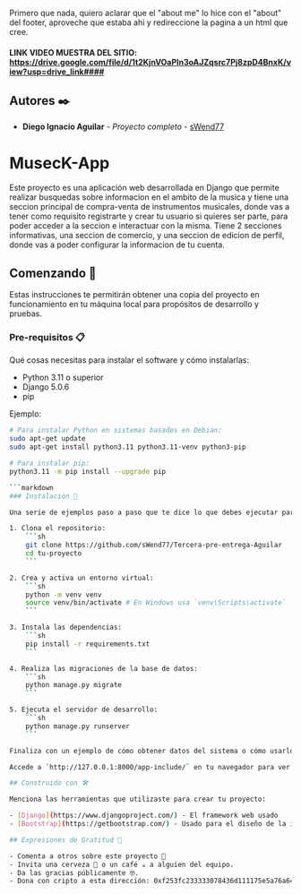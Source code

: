 Primero que nada, quiero aclarar que el "about me" lo hice con el "about" del footer, aproveche que estaba ahi y redireccione la pagina a un html que cree.

#### LINK VIDEO MUESTRA DEL SITIO: https://drive.google.com/file/d/1t2KjnVOaPIn3oAJZqsrc7Pj8zpD4BnxK/view?usp=drive_link#### 

## Autores ✒️

- **Diego Ignacio Aguilar** - *Proyecto completo* - [sWend77](https://github.com/sWend77)

# MusecK-App

Este proyecto es una aplicación web desarrollada en Django que permite realizar busquedas sobre informacion en el ambito de la musica y tiene una seccion principal de compra-venta de instrumentos musicales, donde vas a tener como requisito registrarte y crear tu usuario si quieres ser parte, para poder acceder a la seccion e interactuar con la misma. Tiene 2 secciones informativas, una seccion de comercio, y una seccion de edicion de perfil, donde vas a poder configurar la informacion de tu cuenta.

## Comenzando 🚀

Estas instrucciones te permitirán obtener una copia del proyecto en funcionamiento en tu máquina local para propósitos de desarrollo y pruebas.

### Pre-requisitos 📋

Qué cosas necesitas para instalar el software y cómo instalarlas:

- Python 3.11 o superior
- Django 5.0.6
- pip

Ejemplo:
```sh
# Para instalar Python en sistemas basados en Debian:
sudo apt-get update
sudo apt-get install python3.11 python3.11-venv python3-pip

# Para instalar pip:
python3.11 -m pip install --upgrade pip

```markdown
### Instalación 🔧

Una serie de ejemplos paso a paso que te dice lo que debes ejecutar para tener un entorno de desarrollo ejecutándose:

1. Clona el repositorio:
    ```sh
    git clone https://github.com/sWend77/Tercera-pre-entrega-Aguilar
    cd tu-proyecto
    ```

2. Crea y activa un entorno virtual:
    ```sh
    python -m venv venv
    source venv/bin/activate # En Windows usa `venv\Scripts\activate`
    ```

3. Instala las dependencias:
    ```sh
    pip install -r requirements.txt
    ```

4. Realiza las migraciones de la base de datos:
    ```sh
    python manage.py migrate
    ```

5. Ejecuta el servidor de desarrollo:
    ```sh
    python manage.py runserver
    ```

Finaliza con un ejemplo de cómo obtener datos del sistema o cómo usarlos para una pequeña demo:

Accede a `http://127.0.0.1:8000/app-include/` en tu navegador para ver la aplicación en funcionamiento.

## Construido con 🛠️

Menciona las herramientas que utilizaste para crear tu proyecto:

- [Django](https://www.djangoproject.com/) - El framework web usado
- [Bootstrap](https://getbootstrap.com/) - Usado para el diseño de la interfaz de usuario

## Expresiones de Gratitud 🎁

- Comenta a otros sobre este proyecto 📢
- Invita una cerveza 🍺 o un café ☕ a alguien del equipo.
- Da las gracias públicamente 🤓.
- Dona con cripto a esta dirección: 0xf253fc233333078436d111175e5a76a649890000